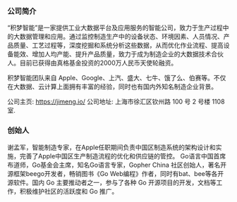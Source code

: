 
### 公司简介

“积梦智能”是一家提供工业大数据平台及应用服务的智能公司，致力于生产过程中的大数据管理和应用。通过监控制造生产中的设备状态、环境因素、人员情况、产品质量、工艺过程等，深度挖掘和系统分析这些数据，从而优化作业流程、提高设备能效、增加人均产能、提升产品质量，致力于成为制造企业的大数据技术合伙人。目前已获得由真格基金投资的2000万人民币天使轮融资。

积梦智能团队来自 Apple、Google、上汽、盛大、七牛、饿了么、伯赛等。不仅在大数据、云计算上面拥有丰富的经验，同时也有国内外知名制造企业背景。

公司主页: https://jimeng.io/
公司地址: 上海市徐汇区钦州路 100 号 2 号楼 1108 室.

### 创始人

谢孟军，智能制造专家，在Apple任职期间负责中国区制造系统的架构设计和实施，完善了Apple中国区生产制造流程的优化和供应链的管控。 Go语言中国首席布道师，Go基金会主席，知名Go语言专家，Gopher China 社区创始人，著名开源框架beego开发者，畅销图书《Go Web编程》作者，同时有bat、bee等各开源软件。国内 Go 主要推动者之一，参与了各种 Go 开源项目的开发，文档等工作，积极维护社区的活跃度和 Go 推广。
